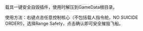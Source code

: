 载具一键安全自毁插件，使用时解压到GameData根目录。

使用方法：右键点击任意控制核心（不包括载人指令舱，NO SUICIDE ORDER!)，选择Range Safety，点击确认即可安全摧毁飞船。

